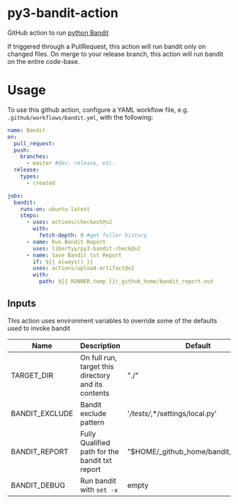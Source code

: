 # py3-bandit-action
GitHub action to run [python Bandit](https://pypi.org/project/bandit/ "PyPi Bandit")

If triggered through a PullRequest, this action will run bandit only on changed files. On merge to your release branch, this action will run bandit on the entire code-base.

# Usage
To use this github action, configure a YAML workflow file, e.g. `.github/workflows/bandit.yml`, with the following:
```yaml
name: Bandit
on:
  pull_request:
  push:
    branches:
      - master #dev, release, etc.
  release:
    types:
      - created

jobs:
  bandit:
    runs-on: ubuntu-latest
    steps:
      - uses: actions/checkout@v2
        with:
          fetch-depth: 0 #get fuller history
      - name: Run Bandit Report
        uses: libertyy/py3-bandit-check@v2
      - name: Save Bandit txt Report
        if: ${{ always() }}
        uses: actions/upload-artifact@v2
        with:
          path: ${{ RUNNER.temp }}/_github_home/bandit_report.out
```

## Inputs
This action uses environment variables to override some of the defaults used to invoke bandit

| Name | Description | Default |
|------|-------------|---------|
|TARGET_DIR | On full run, target this directory and its contents | "./" |
|BANDIT_EXCLUDE| Bandit exclude pattern | '*/tests/*,*/settings/local.py' |
| BANDIT_REPORT| Fully Qualified path for the bandit txt report| "$HOME/_github_home/bandit_report.out" |
|BANDIT_DEBUG| Run bandit with `set -x`| empty |
